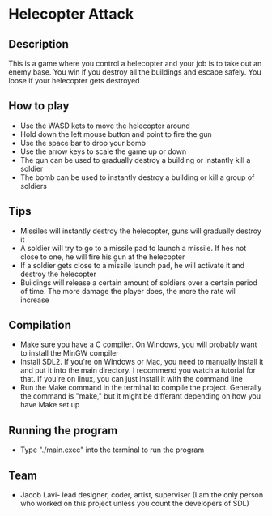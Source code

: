# Helecopter Attack
## Description
This is a game where you control a helecopter and your job is to take out an enemy base. You win if you destroy all the buildings and escape safely. You loose if your helecopter gets destroyed

## How to play 
* Use the WASD kets to move the helecopter around
* Hold down the left mouse button and point to fire the gun
* Use the space bar to drop your bomb
* Use the arrow keys to scale the game up or down
* The gun can be used to gradually destroy a building or instantly kill a soldier 
* The bomb can be used to instantly destroy a building or kill a group of soldiers

## Tips
* Missiles will instantly destroy the helecopter, guns will gradually destroy it
* A soldier will  try to go to a missile pad to launch a missile. If hes not close to one, he will fire his gun at the helecopter
* If a soldier gets close to a missile launch pad, he will activate it and destroy the helecopter
* Buildings will release a certain amount of soldiers over a certain period of time. The more damage the player does, the more the rate will increase

## Compilation
* Make sure you have a C compiler. On Windows, you will probably want to install the MinGW compiler
* Install SDL2. If you're on Windows or Mac, you need to manually install it and put it into the main directory. I recommend you watch a tutorial for that. If you're on linux, you can just install it with the command line
* Run the Make command in the terminal to compile the project. Generally the command is "make," but it might be differant depending on how you have Make set up

## Running the program
* Type "./main.exec" into the terminal to run the program

## Team
* Jacob Lavi- lead designer, coder, artist, superviser (I am the only person who worked on this project unless you count the developers of SDL)
